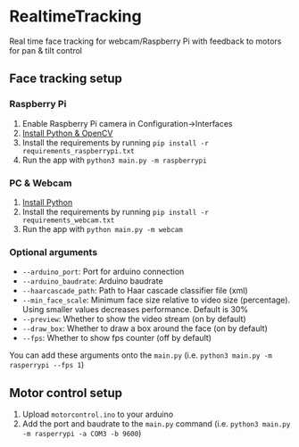 # RealtimeTracking

Real time face tracking for webcam/Raspberry Pi with feedback to motors for pan & tilt control

## Face tracking setup

### Raspberry Pi
1. Enable Raspberry Pi camera in Configuration->Interfaces
2. [Install Python & OpenCV](https://www.pyimagesearch.com/2019/09/16/install-opencv-4-on-raspberry-pi-4-and-raspbian-buster/) 
3. Install the requirements by running `pip install -r requirements_raspberrypi.txt`
4. Run the app with `python3 main.py -m raspberrypi`

### PC & Webcam
1. [Install Python](https://www.python.org/downloads/)
2. Install the requirements by running `pip install -r requirements_webcam.txt`
3. Run the app with `python main.py -m webcam`

### Optional arguments
- `--arduino_port`: Port for arduino connection
- `--arduino_baudrate`: Arduino baudrate
- `--haarcascade_path`: Path to Haar cascade classifier file (xml)
- `--min_face_scale`: Minimum face size relative to video size (percentage). Using smaller values decreases performance. Default is 30%
- `--preview`: Whether to show the video stream (on by default)
- `--draw_box`: Whether to draw a box around the face (on by default)
- `--fps`: Whether to show fps counter (off by default)

You can add these arguments onto the `main.py` (i.e. `python3 main.py -m rasperrypi --fps 1`)

## Motor control setup
1. Upload `motorcontrol.ino` to your arduino
2. Add the port and baudrate to the `main.py` command (i.e. `python3 main.py -m rasperrypi -a COM3 -b 9600`)
